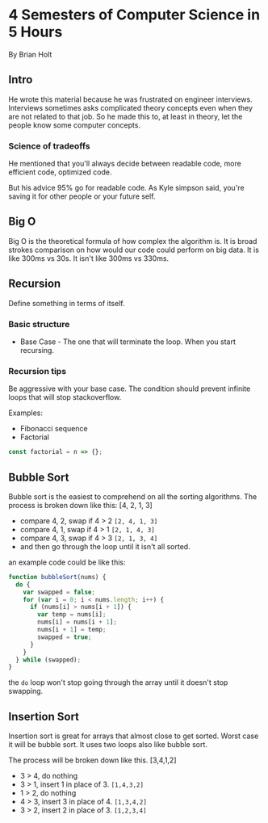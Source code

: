 # 4 Semesters of Computer Science in 5 Hours

By Brian Holt

## Intro

He wrote this material because he was frustrated on engineer interviews. Interviews sometimes asks complicated theory concepts even when they are not related to that job. So he made this to, at least in theory, let the people know some computer concepts.

### Science of tradeoffs

He mentioned that you'll always decide between readable code, more efficient code, optimized code.

But his advice 95% go for readable code. As Kyle simpson said, you're saving it for other people or your future self.

## Big O

Big O is the theoretical formula of how complex the algorithm is. It is broad strokes comparison on how would our code could perform on big data. It is like 300ms vs 30s. It isn't like 300ms vs 330ms.

## Recursion

Define something in terms of itself.

### Basic structure

- Base Case - The one that will terminate the loop. When you start recursing.

### Recursion tips

Be aggressive with your base case. The condition should prevent infinite loops that will stop stackoverflow.

Examples:

- Fibonacci sequence
- Factorial

```js
const factorial = n => {};
```

## Bubble Sort

Bubble sort is the easiest to comprehend on all the sorting algorithms.
The process is broken down like this:
[4, 2, 1, 3]

- compare 4, 2, swap if 4 > 2 `[2, 4, 1, 3]`
- compare 4, 1, swap if 4 > 1 `[2, 1, 4, 3]`
- compare 4, 3, swap if 4 > 3 `[2, 1, 3, 4]`
- and then go through the loop until it isn't all sorted.

an example code could be like this:

```js
function bubbleSort(nums) {
  do {
    var swapped = false;
    for (var i = 0; i < nums.length; i++) {
      if (nums[i] > nums[i + 1]) {
        var temp = nums[i];
        nums[i] = nums[i + 1];
        nums[i + 1] = temp;
        swapped = true;
      }
    }
  } while (swapped);
}
```

the `do` loop won't stop going through the array until it doesn't stop swapping.

## Insertion Sort

Insertion sort is great for arrays that almost close to get sorted. Worst case it will be bubble sort. It uses two loops also like bubble sort.

The process will be broken down like this.
[3,4,1,2]

- 3 > 4, do nothing
- 3 > 1, insert 1 in place of 3. `[1,4,3,2]`
- 1 > 2, do nothing
- 4 > 3, insert 3 in place of 4. `[1,3,4,2]`
- 3 > 2, insert 2 in place of 3. `[1,2,3,4]`
